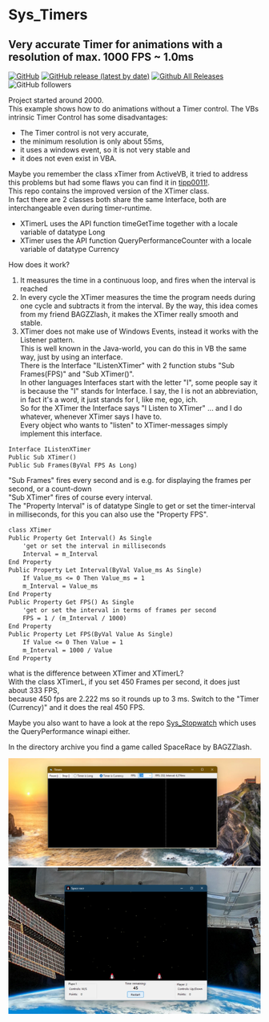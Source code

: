 # Sys_Timers  
## Very accurate Timer for animations with a resolution of max. 1000 FPS ~ 1.0ms  
  
[![GitHub](https://img.shields.io/github/license/OlimilO1402/Sys_Timers?style=plastic)](https://github.com/OlimilO1402/Sys_Timers/blob/master/LICENSE) 
[![GitHub release (latest by date)](https://img.shields.io/github/v/release/OlimilO1402/Sys_Timers?style=plastic)](https://github.com/OlimilO1402/Sys_Timers/releases/latest)
[![Github All Releases](https://img.shields.io/github/downloads/OlimilO1402/Sys_Timers/total.svg)](https://github.com/OlimilO1402/Sys_Timers/releases/download/v2025.4.19/Timers_v2025.4.19.zip)
![GitHub followers](https://img.shields.io/github/followers/OlimilO1402?style=social)


Project started around 2000.  
This example shows how to do animations without a Timer control. The VBs intrinsic Timer Control has some disadvantages:  
* The Timer control is not very accurate, 
* the minimum resolution is only about 55ms, 
* it uses a windows event, so it is not very stable and 
* it does not even exist in VBA.  
  
Maybe you remember the class xTimer from ActiveVB, it tried to address this problems but had some flaws you can find it in [tipp0011!](https://www.activevb.de/tipps/vb6tipps/tipp0011.html).  
This repo contains the improved version of the XTimer class.   
In fact there are 2 classes both share the same Interface, both are interchangeable even during timer-runtime.   
* XTimerL uses the API function timeGetTime together with a locale variable of datatype Long  
* XTimer  uses the API function QueryPerformanceCounter with a locale variable of datatype Currency  
    
How does it work?   
1. It measures the time in a continuous loop, and fires when the interval is reached 
1. In every cycle the XTimer measures the time the program needs during one cycle and subtracts it from the interval. 
   By the way, this idea comes from my friend BAGZZlash, it makes the XTimer really smooth and stable.  
2. XTimer does not make use of Windows Events, instead it works with the Listener pattern.  
This is well known in the Java-world, you can do this in VB the same way, just by using an interface.  
There is the Interface "IListenXTimer" with 2 function stubs "Sub Frames(FPS)" and "Sub XTimer()".    
In other languages Interfaces start with the letter "I", some people say it is because the "I" stands for Interface.
I say, the I is not an abbreviation, in fact it's a word, it just stands for I, like me, ego, ich.  
So for the XTimer the Interface says "I Listen to XTimer" ... and I do whatever, whenever XTimer says I have to.  
Every object who wants to "listen" to XTimer-messages simply implement this interface.

```vba
Interface IListenXTimer
Public Sub XTimer()
Public Sub Frames(ByVal FPS As Long)
```

"Sub Frames" fires every second and is e.g. for displaying the frames per second, or a count-down  
"Sub XTimer" fires of course every interval.  
The "Property Interval" is of datatype Single to get or set the timer-interval in milliseconds, for this you can also use the "Property FPS".  

```vba
class XTimer
Public Property Get Interval() As Single
    'get or set the interval in milliseconds
    Interval = m_Interval
End Property
Public Property Let Interval(ByVal Value_ms As Single)
    If Value_ms <= 0 Then Value_ms = 1
    m_Interval = Value_ms
End Property
Public Property Get FPS() As Single
    'get or set the interval in terms of frames per second
    FPS = 1 / (m_Interval / 1000)
End Property
Public Property Let FPS(ByVal Value As Single)
    If Value <= 0 Then Value = 1
    m_Interval = 1000 / Value
End Property
```
what is the difference between XTimer and XTimerL?  
With the class XTimerL, if you set 450 Frames per second, it does just about 333 FPS,   
because 450 fps are 2.222 ms so it rounds up to 3 ms. Switch to the "Timer (Currency)" and it does the real 450 FPS.  
  
Maybe you also want to have a look at the repo [Sys_Stopwatch](https://github.com/OlimilO1402/Sys_StopWatch) which uses the QueryPerformance winapi either.  
  
In the directory archive you find a game called SpaceRace by BAGZZlash.  
  
![Timers Image](Resources/Timers.png "Timers Image")
![SpaceRace Image](Resources/SpaceRace.png "SpaceRace Image")
